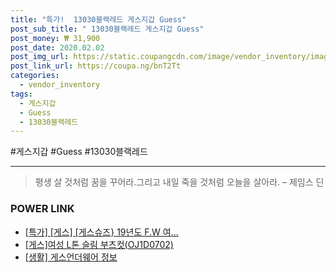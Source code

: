 ```yaml
--- 
title: "특가!  13030블랙레드 게스지갑 Guess" 
post_sub_title: " 13030블랙레드 게스지갑 Guess" 
post_money: ₩ 31,900 
post_date: 2020.02.02 
post_img_url: https://static.coupangcdn.com/image/vendor_inventory/images/2016/05/13/13/2/a48c7888-38db-43ac-9028-e2598a920447.jpg 
post_link_url: https://coupa.ng/bnT2Tt 
categories: 
  - vendor_inventory 
tags: 
  - 게스지갑 
  - Guess 
  - 13030블랙레드 
--- 
```

  #게스지갑 #Guess #13030블랙레드 
<hr> 

> 평생 살 것처럼 꿈을 꾸어라.그리고 내일 죽을 것처럼 오늘을 살아라. – 제임스 딘 


### POWER LINK

* <a href="https://blog.naver.com/santokki14/221789505435" target="_blank">[특가] [게스] [게스슈즈} 19년도 F.W 여...</a>
* <a href="https://blog.naver.com/sakai111/221784169315" target="_blank">[게스]여성 L톤 슬림 부츠컷(OJ1D0702)</a>
* <a href="https://blog.naver.com/sakai111/221765028949" target="_blank"> [생활] 게스언더웨어 정보 </a>
